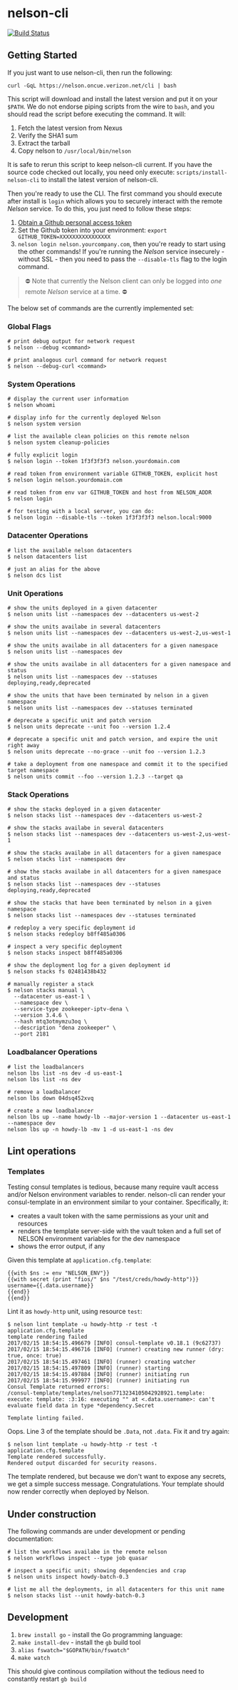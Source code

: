 # nelson-cli

[![Build Status](https://travis.oncue.verizon.net/iptv/nelson-cli.svg?token=Lp2ZVD96vfT8T599xRfV&branch=master)](https://travis.oncue.verizon.net/iptv/nelson-cli)

## Getting Started

If you just want to use nelson-cli, then run the following:

```
curl -GqL https://nelson.oncue.verizon.net/cli | bash
```

This script will download and install the latest version and put it on your `$PATH`. We do not endorse piping scripts from the wire to `bash`, and you should read the script before executing the command. It will:

1. Fetch the latest version from Nexus
2. Verify the SHA1 sum
3. Extract the tarball
4. Copy nelson to `/usr/local/bin/nelson`

It is safe to rerun this script to keep nelson-cli current. If you have the source code checked out locally, you need only execute: `scripts/install-nelson-cli` to install the latest version of nelson-cli.  

Then you're ready to use the CLI. The first command you should execute after install is `login` which allows you to securely interact with the remote *Nelson* service. To do this, you just need to follow these steps:

1. [Obtain a Github personal access token](https://help.github.com/articles/creating-an-access-token-for-command-line-use/)
2. Set the Github token into your environment: `export GITHUB_TOKEN=XXXXXXXXXXXXXXXX`
3. `nelson login nelson.yourcompany.com`, then you're ready to start using the other commands! If you're running the *Nelson* service insecurely - without SSL - then you need to pass the `--disable-tls` flag to the login command.

> ⛔ Note that currently the Nelson client can only be logged into *one* remote *Nelson* service at a time. ⛔

The below set of commands are the currently implemented set:

### Global Flags
```
# print debug output for network request
$ nelson --debug <command>

# print analogous curl command for network request
$ nelson --debug-curl <command>
```

### System Operations

```
# display the current user information
$ nelson whoami

# display info for the currently deployed Nelson
$ nelson system version

# list the available clean policies on this remote nelson
$ nelson system cleanup-policies

# fully explicit login
$ nelson login --token 1f3f3f3f3 nelson.yourdomain.com

# read token from environment variable GITHUB_TOKEN, explicit host
$ nelson login nelson.yourdomain.com

# read token from env var GITHUB_TOKEN and host from NELSON_ADDR
$ nelson login

# for testing with a local server, you can do:
$ nelson login --disable-tls --token 1f3f3f3f3 nelson.local:9000
```

### Datacenter Operations

```
# list the available nelson datacenters
$ nelson datacenters list

# just an alias for the above
$ nelson dcs list
```

### Unit Operations

```
# show the units deployed in a given datacenter
$ nelson units list --namespaces dev --datacenters us-west-2

# show the units availabe in several datacenters
$ nelson units list --namespaces dev --datacenters us-west-2,us-west-1

# show the units availabe in all datacenters for a given namespace
$ nelson units list --namespaces dev

# show the units availabe in all datacenters for a given namespace and status
$ nelson units list --namespaces dev --statuses deploying,ready,deprecated

# show the units that have been terminated by nelson in a given namespace
$ nelson units list --namespaces dev --statuses terminated

# deprecate a specific unit and patch version
$ nelson units deprecate --unit foo --version 1.2.4

# deprecate a specific unit and patch version, and expire the unit right away
$ nelson units deprecate --no-grace --unit foo --version 1.2.3

# take a deployment from one namespace and commit it to the specified target namespace
$ nelson units commit --foo --version 1.2.3 --target qa

```

### Stack Operations

```
# show the stacks deployed in a given datacenter
$ nelson stacks list --namespaces dev --datacenters us-west-2

# show the stacks availabe in several datacenters
$ nelson stacks list --namespaces dev --datacenters us-west-2,us-west-1

# show the stacks availabe in all datacenters for a given namespace
$ nelson stacks list --namespaces dev

# show the stacks availabe in all datacenters for a given namespace and status
$ nelson stacks list --namespaces dev --statuses deploying,ready,deprecated

# show the stacks that have been terminated by nelson in a given namespace
$ nelson stacks list --namespaces dev --statuses terminated

# redeploy a very specific deployment id
$ nelson stacks redeploy b8ff485a0306

# inspect a very specific deployment
$ nelson stacks inspect b8ff485a0306

# show the deployment log for a given deployment id
$ nelson stacks fs 02481438b432

# manually register a stack
$ nelson stacks manual \
  --datacenter us-east-1 \
  --namespace dev \
  --service-type zookeeper-iptv-dena \
  --version 3.4.6 \
  --hash mtq3otmymzu3oq \
  --description "dena zookeeper" \
  --port 2181
```

### Loadbalancer Operations

```
# list the loadbalancers
nelson lbs list -ns dev -d us-east-1
nelson lbs list -ns dev

# remove a loadbalancer
nelson lbs down 04dsq452xvq

# create a new loadbalancer
nelson lbs up --name howdy-lb --major-version 1 --datacenter us-east-1 --namespace dev
nelson lbs up -n howdy-lb -mv 1 -d us-east-1 -ns dev
```

## Lint operations

### Templates

Testing consul templates is tedious, because many require vault access and/or Nelson environment variables to render.  nelson-cli can render your consul-template in an environment similar to your container.  Specifically, it:

* creates a vault token with the same permissions as your unit and resources
* renders the template server-side with the vault token and a full set of NELSON environment variables for the dev namespace
* shows the error output, if any

Given this template at `application.cfg.template`:

```
{{with $ns := env "NELSON_ENV"}}
{{with secret (print "fios/" $ns "/test/creds/howdy-http")}}
username={{.data.username}}
{{end}}
{{end}}
```

Lint it as `howdy-http` unit, using resource `test`:

```
$ nelson lint template -u howdy-http -r test -t application.cfg.template
template rendering failed
2017/02/15 18:54:15.496679 [INFO] consul-template v0.18.1 (9c62737)
2017/02/15 18:54:15.496716 [INFO] (runner) creating new runner (dry: true, once: true)
2017/02/15 18:54:15.497461 [INFO] (runner) creating watcher
2017/02/15 18:54:15.497809 [INFO] (runner) starting
2017/02/15 18:54:15.497884 [INFO] (runner) initiating run
2017/02/15 18:54:15.999977 [INFO] (runner) initiating run
Consul Template returned errors:
/consul-template/templates/nelson7713234105042928921.template: execute: template: :3:16: executing "" at <.data.username>: can't evaluate field data in type *dependency.Secret

Template linting failed.
```

Oops.  Line 3 of the template should be `.Data`, not `.data`.  Fix it and try again:

```
$ nelson lint template -u howdy-http -r test -t application.cfg.template
Template rendered successfully.
Rendered output discarded for security reasons.
```

The template rendered, but because we don't want to expose any secrets, we get a simple success message.  Congratulations.  Your template should now render correctly when deployed by Nelson.

## Under construction

The following commands are under development or pending documentation:

```
# list the workflows availabe in the remote nelson
$ nelson workflows inspect --type job quasar

# inspect a specific unit; showing dependencies and crap
$ nelson units inspect howdy-batch-0.3

# list me all the deployments, in all datacenters for this unit name
$ nelson stacks list --unit howdy-batch-0.3

```

## Development

1. `brew install go` - install the Go programming language:
1. `make install-dev` - install the `gb` build tool
1. `alias fswatch="$GOPATH/bin/fswatch"`
1. `make watch`

This should give continous compilation without the tedious need to constantly restart `gb build`

